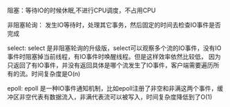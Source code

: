 ## 

阻塞：等待IO的时候休眠,不进行CPU调度，不占用CPU

非阻塞轮询： 发生IO等待时，处理其它事务，然后固定的时间去检查IO事件是否完成

select: select 是非阻塞轮询的升级版，select可以观察多个流的IO事件，没有IO事件时阻塞掉当前线程，有IO事件时唤醒线程。但是这样效率依然比较低，
因为只返回了有IO事件，并没有返回具体是哪个流发生了IO事件，客户端需要遍历所有的流。时间复杂度是O(n)


epoll: epoll 是一种IO事件通知机制，比如epoll注册了非空和非满这两个事件，缓冲区非空代表有数据流入，非满代表流可以被写入，时间复杂度降低到了O(1)
